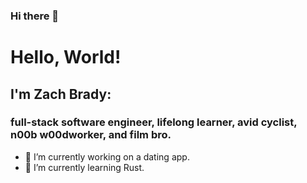 ### Hi there 👋

<!--
**zzzbra/zzzbra** is a ✨ _special_ ✨ repository because its `README.md` (this file) appears on your GitHub profile.

Here are some ideas to get you started:

- 🔭 I’m currently working on ...
- 🌱 I’m currently learning ...
- 👯 I’m looking to collaborate on ...
- 🌱 I’m currently learning ...
- 💬 Ask me about ...
- 📫 How to reach me: ...
- 😄 Pronouns: ...
- ⚡ Fun fact: ...
-->

# Hello, World!

## I'm Zach Brady:

### full-stack software engineer, lifelong learner, avid cyclist, n00b w00dworker, and film bro. 

- 🔭 I’m currently working on a dating app. 
- 🌱 I’m currently learning Rust.
